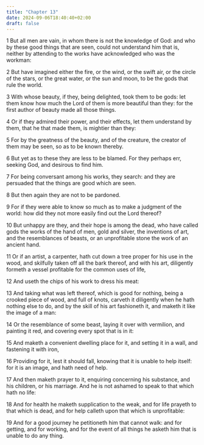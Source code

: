 ```yaml
---
title: "Chapter 13"
date: 2024-09-06T18:40:40+02:00
draft: false
---
```




1 But all men are vain, in whom there is not the knowledge of God: and who by these good things that are seen, could not understand him that is, neither by attending to the works have acknowledged who was the workman:

2 But have imagined either the fire, or the wind, or the swift air, or the circle of the stars, or the great water, or the sun and moon, to be the gods that rule the world.

3 With whose beauty, if they, being delighted, took them to be gods: let them know how much the Lord of them is more beautiful than they: for the first author of beauty made all those things.

4 Or if they admired their power, and their effects, let them understand by them, that he that made them, is mightier than they:

5 For by the greatness of the beauty, and of the creature, the creator of them may be seen, so as to be known thereby.

6 But yet as to these they are less to be blamed. For they perhaps err, seeking God, and desirous to find him.

7 For being conversant among his works, they search: and they are persuaded that the things are good which are seen.

8 But then again they are not to be pardoned.

9 For if they were able to know so much as to make a judgment of the world: how did they not more easily find out the Lord thereof?

10 But unhappy are they, and their hope is among the dead, who have called gods the works of the hand of men, gold and silver, the inventions of art, and the resemblances of beasts, or an unprofitable stone the work of an ancient hand.

11 Or if an artist, a carpenter, hath cut down a tree proper for his use in the wood, and skilfully taken off all the bark thereof, and with his art, diligently formeth a vessel profitable for the common uses of life,

12 And useth the chips of his work to dress his meat:

13 And taking what was left thereof, which is good for nothing, being a crooked piece of wood, and full of knots, carveth it diligently when he hath nothing else to do, and by the skill of his art fashioneth it, and maketh it like the image of a man:

14 Or the resemblance of some beast, laying it over with vermilion, and painting it red, and covering every spot that is in it:

15 And maketh a convenient dwelling place for it, and setting it in a wall, and fastening it with iron,

16 Providing for it, lest it should fall, knowing that it is unable to help itself: for it is an image, and hath need of help.

17 And then maketh prayer to it, enquiring concerning his substance, and his children, or his marriage. And he is not ashamed to speak to that which hath no life:

18 And for health he maketh supplication to the weak, and for life prayeth to that which is dead, and for help calleth upon that which is unprofitable:

19 And for a good journey he petitioneth him that cannot walk: and for getting, and for working, and for the event of all things he asketh him that is unable to do any thing.

